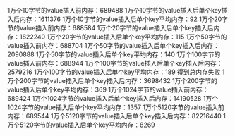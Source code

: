 1万个10字节的value插入前内存：689488
1万个10字节的value插入后单个key插入后内存：1611376
1万个10字节的value插入后单个key平均内存：92
1万个20字节的value插入前内存：688584
1万个20字节的value插入后单个key插入后内存：1822240
1万个20字节的value插入后单个key平均内存：115
1万个50字节的value插入前内存：688704
1万个50字节的value插入后单个key插入后内存：2090888
1万个50字节的value插入后单个key平均内存：140
1万个100字节的value插入前内存：688944
1万个100字节的value插入后单个key插入后内存：2579216
1万个100字节的value插入后单个key平均内存：189
得到总内存失败
1万个200字节的value插入后单个key插入后内存：3698432
1万个200字节的value插入后单个key平均内存：369
1万个1024字节的value插入前内存：689424
1万个1024字节的value插入后单个key插入后内存：14190528
1万个1024字节的value插入后单个key平均内存：1357
1万个5120字节的value插入前内存：689544
1万个5120字节的value插入后单个key插入后内存：82216440
1万个5120字节的value插入后单个key平均内存：8269